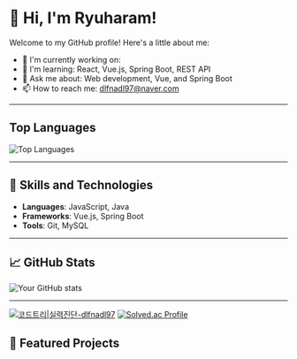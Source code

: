 # 👋 Hi, I'm Ryuharam!

Welcome to my GitHub profile! Here's a little about me:

- 🔭 I'm currently working on: 
- 🌱 I'm learning: React, Vue.js, Spring Boot, REST API
- 💬 Ask me about: Web development, Vue, and Spring Boot
- 📫 How to reach me: [dlfnadl97@naver.com](mailto:dlfnadl97@naver.com)
  <!--🌐 Visit my portfolio: [your-portfolio.com](https://your-portfolio.com)-->
 
---

## Top Languages

![Top Languages](https://github-readme-stats.vercel.app/api/top-langs/?username=Ryuharam&layout=compact&theme=radical)

---

## 🚀 Skills and Technologies
- **Languages**: JavaScript, Java
- **Frameworks**: Vue.js, Spring Boot
- **Tools**: Git, MySQL

---

## 📈 GitHub Stats
![Your GitHub stats](https://github-readme-stats.vercel.app/api?username=Ryuharam&show_icons=true&theme=radical)

---

[![코드트리|실력진단-dlfnadl97](https://banner.codetree.ai/v1/banner/dlfnadl97)](https://www.codetree.ai/profiles/dlfnadl97)
[![Solved.ac Profile](http://mazassumnida.wtf/api/v2/generate_badge?boj=dlfnadl97)](https://solved.ac/dlfnadl97/)

## 🌟 Featured Projects
<!--
## Projects

Here are some of my notable projects:

- [Project 1](link-to-project-1): Brief description of Project 1.
- [Project 2](link-to-project-2): Brief description of Project 2.
- [Project 3](link-to-project-3): Brief description of Project 3.

## Connect with Me

- [LinkedIn](your-linkedin-profile)
- [Twitter](your-twitter-profile)
- [Personal Website](your-personal-website)
-->
